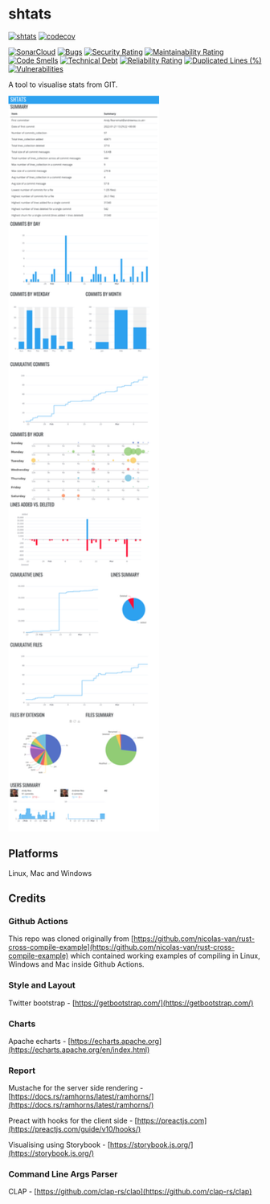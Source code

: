 # shtats

[![shtats](https://github.com/reaandrew/shtats/workflows/shtats/badge.svg)](https://github.com/reaandrew/shtats/actions) [![codecov](https://codecov.io/gh/reaandrew/shtats/branch/main/graph/badge.svg?token=QQ1U61LTF9)](https://codecov.io/gh/reaandrew/shtats) 

[![SonarCloud](https://sonarcloud.io/images/project_badges/sonarcloud-white.svg)](https://sonarcloud.io/summary/new_code?id=reaandrew_shtats)
[![Bugs](https://sonarcloud.io/api/project_badges/measure?project=reaandrew_shtats&metric=bugs)](https://sonarcloud.io/summary/new_code?id=reaandrew_shtats) [![Security Rating](https://sonarcloud.io/api/project_badges/measure?project=reaandrew_shtats&metric=security_rating)](https://sonarcloud.io/summary/new_code?id=reaandrew_shtats) [![Maintainability Rating](https://sonarcloud.io/api/project_badges/measure?project=reaandrew_shtats&metric=sqale_rating)](https://sonarcloud.io/summary/new_code?id=reaandrew_shtats) [![Code Smells](https://sonarcloud.io/api/project_badges/measure?project=reaandrew_shtats&metric=code_smells)](https://sonarcloud.io/summary/new_code?id=reaandrew_shtats) [![Technical Debt](https://sonarcloud.io/api/project_badges/measure?project=reaandrew_shtats&metric=sqale_index)](https://sonarcloud.io/summary/new_code?id=reaandrew_shtats) [![Reliability Rating](https://sonarcloud.io/api/project_badges/measure?project=reaandrew_shtats&metric=reliability_rating)](https://sonarcloud.io/summary/new_code?id=reaandrew_shtats) [![Duplicated Lines (%)](https://sonarcloud.io/api/project_badges/measure?project=reaandrew_shtats&metric=duplicated_lines_density)](https://sonarcloud.io/summary/new_code?id=reaandrew_shtats) [![Vulnerabilities](https://sonarcloud.io/api/project_badges/measure?project=reaandrew_shtats&metric=vulnerabilities)](https://sonarcloud.io/summary/new_code?id=reaandrew_shtats)


A tool to visualise stats from GIT.

<img alt="shtats report" src="docs/images/shtats.png" width="300"/>

## Platforms

Linux, Mac and Windows

## Credits

### Github Actions
This repo was cloned originally from [https://github.com/nicolas-van/rust-cross-compile-example](https://github.com/nicolas-van/rust-cross-compile-example) which contained working examples of compiling in Linux, Windows and Mac inside Github Actions.

### Style and Layout
Twitter bootstrap - [https://getbootstrap.com/](https://getbootstrap.com/)

### Charts
Apache echarts - [https://echarts.apache.org](https://echarts.apache.org/en/index.html)

### Report
Mustache for the server side rendering - [https://docs.rs/ramhorns/latest/ramhorns/](https://docs.rs/ramhorns/latest/ramhorns/)

Preact with hooks for the client side - [https://preactjs.com](https://preactjs.com/guide/v10/hooks/)

Visualising using Storybook - [https://storybook.js.org/](https://storybook.js.org/)

### Command Line Args Parser

CLAP - [https://github.com/clap-rs/clap](https://github.com/clap-rs/clap)
